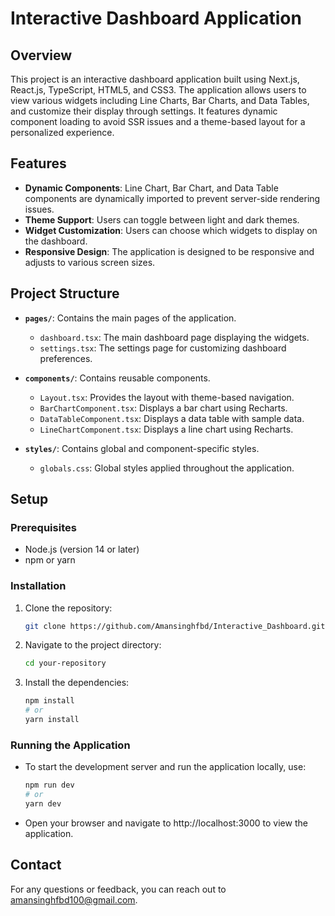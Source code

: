 # Interactive Dashboard Application

## Overview

This project is an interactive dashboard application built using Next.js, React.js, TypeScript, HTML5, and CSS3. The application allows users to view various widgets including Line Charts, Bar Charts, and Data Tables, and customize their display through settings. It features dynamic component loading to avoid SSR issues and a theme-based layout for a personalized experience.

## Features

- **Dynamic Components**: Line Chart, Bar Chart, and Data Table components are dynamically imported to prevent server-side rendering issues.
- **Theme Support**: Users can toggle between light and dark themes.
- **Widget Customization**: Users can choose which widgets to display on the dashboard.
- **Responsive Design**: The application is designed to be responsive and adjusts to various screen sizes.

## Project Structure

- **`pages/`**: Contains the main pages of the application.
  - `dashboard.tsx`: The main dashboard page displaying the widgets.
  - `settings.tsx`: The settings page for customizing dashboard preferences.

- **`components/`**: Contains reusable components.
  - `Layout.tsx`: Provides the layout with theme-based navigation.
  - `BarChartComponent.tsx`: Displays a bar chart using Recharts.
  - `DataTableComponent.tsx`: Displays a data table with sample data.
  - `LineChartComponent.tsx`: Displays a line chart using Recharts.

- **`styles/`**: Contains global and component-specific styles.
  - `globals.css`: Global styles applied throughout the application.

## Setup

### Prerequisites

- Node.js (version 14 or later)
- npm or yarn

### Installation

1. Clone the repository:

   ```bash
   git clone https://github.com/Amansinghfbd/Interactive_Dashboard.git

2. Navigate to the project directory:

    ```bash
    cd your-repository

3. Install the dependencies:

    ```bash
    npm install
    # or
    yarn install

### Running the Application

- To start the development server and run the application locally, use:

    ```bash
    npm run dev
    # or
    yarn dev

- Open your browser and navigate to http://localhost:3000 to view the application.

## Contact
For any questions or feedback, you can reach out to amansinghfbd100@gmail.com.